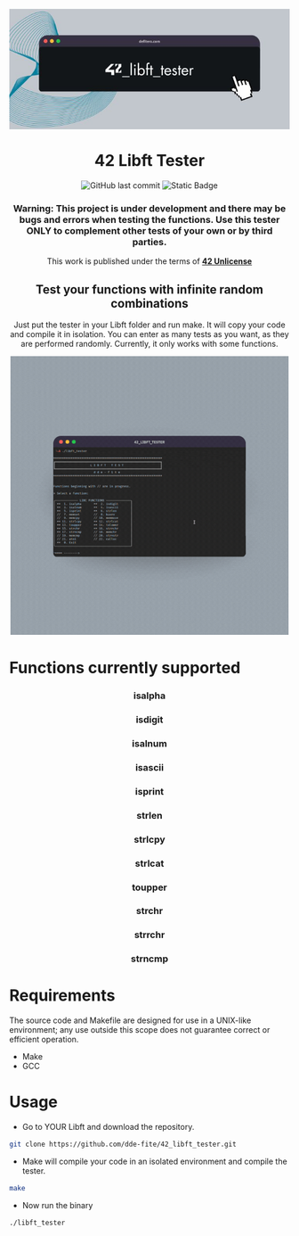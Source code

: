 <p align="center">
	<img align="center" src="media/42_libft_tester.jpg">
	<h1 align="center">42 Libft Tester</h1>
</p>

<p align="center">
	<img alt="GitHub last commit" src="https://img.shields.io/github/last-commit/dde-fite/42_libft">
	<img alt="Static Badge" src="https://img.shields.io/badge/work in progress-red"></a>
</p>

<h3 align="center">Warning: This project is under development and there may be bugs and errors when testing the functions. Use this tester ONLY to complement other tests of your own or by third parties.</h3>

<p align="center">
This work is published under the terms of <a href="https://github.com/gcamerli/42unlicense"><b>42 Unlicense</b></a>
</p>

<div align="center">
	<h2>Test your functions with infinite random combinations</h2>
	<p align="center">Just put the tester in your Libft folder and run make. It will copy your code and compile it in isolation. You can enter as many tests as you want, as they are performed randomly. Currently, it only works with some functions.</p>
</div>

<p align="center">
	<img height="500" src="media/test.gif">
</p>

# Functions currently supported
<div align="center">
	<h3>isalpha</h3>
	<h3>isdigit</h3>
	<h3>isalnum</h3>
	<h3>isascii</h3>
	<h3>isprint</h3>
	<h3>strlen</h3>
	<h3>strlcpy</h3>
	<h3>strlcat</h3>
	<h3>toupper</h3>
	<h3>strchr</h3>
	<h3>strrchr</h3>
	<h3>strncmp</h3>
</div>

# Requirements
The source code and Makefile are designed for use in a UNIX-like environment; any use outside this scope does not guarantee correct or efficient operation.
- Make
- GCC

# Usage
- Go to YOUR Libft and download the repository.
``` bash
git clone https://github.com/dde-fite/42_libft_tester.git
```

- Make will compile your code in an isolated environment and compile the tester.
``` bash
make
```

- Now run the binary
``` bash
./libft_tester
```